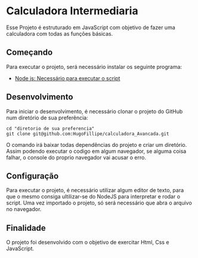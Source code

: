# Calculadora Intermediaria

Esse Projeto é estruturado em JavaScript com objetivo de fazer uma calculadora com todas as funções básicas.

## Começando

Para executar o projeto, será necessário instalar os seguinte programa:

- [Node js: Necessário para executar o script](https://nodejs.org/en/)

## Desenvolvimento

Para iniciar o desenvolvimento, é necessário clonar o projeto do GitHub num diretório de sua preferência:

```shell
cd "diretorio de sua preferencia"
git clone git@github.com:HugoFillipe/calculadora_Avancada.git
```

O comando irá baixar todas dependências do projeto e criar um diretório. Assim podendo executar o codigo em algum navegador, se alguma coisa falhar, o console do proprio navegador vai acusar o erro.

## Configuração

Para executar o projeto, é necessário utilizar algum editor de texto, para que o mesmo consiga ultilizar-se do NodeJS para interpretar e rodar o script. Uma vez importado o projeto, só será necessário que abra o arquivo no navegador.

## Finalidade

O projeto foi desenvolvido com o objetivo de exercitar Html, Css e JavaScript.
